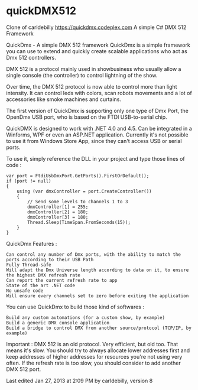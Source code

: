 # quickDMX512
Clone of carldebilly https://quickdmx.codeplex.com  A simple C# DMX 512 Framework 

QuickDmx - A simple DMX 512 framework
QuickDmx is a simple framework you can use to extend and quickly create scalable applications who act as Dmx 512 controllers.

DMX 512 is a protocol mainly used in showbusiness who usually allow a single console (the controller) to control lightning of the show.

Over time, the DMX 512 protocol is now able to control more than light intensity. It can control leds with colors, scan robots movements and a lot of accessories like smoke machines and curtains.

The first version of QuickDmx is supporting only one type of Dmx Port, the OpenDmx USB port, who is based on the FTDI USB-to-serial chip.

QuickDMX is designed to work with .NET 4.0 and 4.5. Can be integrated in a Winforms, WPF or even an ASP.NET application. Currently it's not possible to use it from Windows Store App, since they can't access USB or serial ports.

To use it, simply reference the DLL in your project and type those lines of code :

	var port = FtdiUsbDmxPort.GetPorts().FirstOrDefault();
	if (port != null)
	{
		using (var dmxController = port.CreateController())
		{
			// Send some levels to channels 1 to 3
			dmxController[1] = 255;
			dmxController[2] = 180;
			dmxController[3] = 180;
			Thread.Sleep(TimeSpan.FromSeconds(15));
		}
	}


QuickDmx Features :

    Can control any number of Dmx ports, with the ability to match the ports according to their USB Path
    Fully Thread-safe
    Will adapt the Dmx Universe length according to data on it, to ensure the highest DMX refresh rate
    Can report the current refresh rate to app
    State of the art .NET code
    No unsafe code
    Will ensure every channels set to zero before exiting the application


You can use QuickDmx to build those kind of softwares :

    Build any custom automations (for a custom show, by example)
    Build a generic DMX console application
    Build a bridge to control DMX from another source/protocol (TCP/IP, by example)


Important :
DMX 512 is an old protocol. Very efficient, but old too. That means it's slow. You should try to always allocate lower addresses first and keep addresses of higher addresses for resources you're not using very often. If the refresh rate is too slow, you should consider to add another DMX 512 port.

Last edited Jan 27, 2013 at 2:09 PM by carldebilly, version 8
